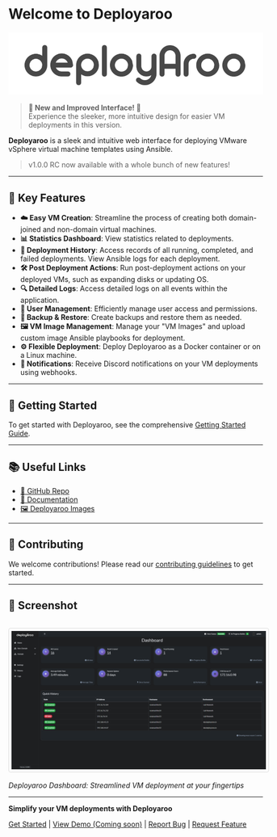 # Welcome to Deployaroo

![Deployaroo Logo](assets/deployaroo_text_lightgrey.png)
   
> **🎉 New and Improved Interface! 🎉**  
> Experience the sleeker, more intuitive design for easier VM deployments in this version.

**Deployaroo** is a sleek and intuitive web interface for deploying VMware vSphere virtual machine templates using Ansible.

> v1.0.0 RC now available with a whole bunch of new features!

---

## 🚀 Key Features

- **☁️ Easy VM Creation**: Streamline the process of creating both domain-joined and non-domain virtual machines.
- **📊 Statistics Dashboard**: View statistics related to deployments.
- **📜 Deployment History**: Access records of all running, completed, and failed deployments. View Ansible logs for each deployment.
- **🛠 Post Deployment Actions**: Run post-deployment actions on your deployed VMs, such as expanding disks or updating OS.
- **🔍 Detailed Logs**: Access detailed logs on all events within the application.
- **👥 User Management**: Efficiently manage user access and permissions.
- **💾 Backup & Restore**: Create backups and restore them as needed.
- **🖼️ VM Image Management**: Manage your "VM Images" and upload custom image Ansible playbooks for deployment.
- **⚙️ Flexible Deployment**: Deploy Deployaroo as a Docker container or on a Linux machine.
- **🔔 Notifications**: Receive Discord notifications on your VM deployments using webhooks.

---

## 🏁 Getting Started

To get started with Deployaroo, see the comprehensive [Getting Started Guide](getting-started/overview.md).

---

## 📚 Useful Links

- [📂 GitHub Repo](https://github.com/blink-zero/deployaroo)
- [📖 Documentation](https://deployaroo.io)
- [🖼️ Deployaroo Images](https://github.com/blink-zero/deployaroo-images)

---

## 🤝 Contributing

We welcome contributions! Please read our [contributing guidelines](contributing.md) to get started.

---

## 📸 Screenshot

<div style="text-align: center; margin-top: 2rem;">
  <img src="assets/screenshots/dashboard.png" alt="Deployaroo Dashboard" style="border: 1px solid #ddd; border-radius: 4px; padding: 5px; max-width: 100%; height: auto;">
</div>

*Deployaroo Dashboard: Streamlined VM deployment at your fingertips*

---

**Simplify your VM deployments with Deployaroo**

[Get Started](getting-started/overview.md) | [View Demo (Coming soon)](#) | [Report Bug](https://github.com/blink-zero/deployaroo/issues) | [Request Feature](https://github.com/blink-zero/deployaroo/issues)
